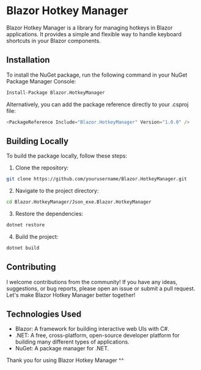 # Blazor Hotkey Manager

Blazor Hotkey Manager is a library for managing hotkeys in Blazor applications. It provides a simple and flexible way to handle keyboard shortcuts in your Blazor components.

## Installation

To install the NuGet package, run the following command in your NuGet Package Manager Console:

```sh
Install-Package Blazor.HotkeyManager
```

Alternatively, you can add the package reference directly to your .csproj file:

```cs
<PackageReference Include="Blazor.HotkeyManager" Version="1.0.0" />
```

## Building Locally

To build the package locally, follow these steps:

1. Clone the repository:

```sh
git clone https://github.com/yourusername/Blazor.HotkeyManager.git
```

2. Navigate to the project directory:

```sh
cd Blazor.HotkeyManager/Json_exe.Blazor.HotkeyManager
```

3. Restore the dependencies:

```sh
dotnet restore
```

4. Build the project:

```sh
dotnet build
```

## Contributing
I welcome contributions from the community! If you have any ideas, suggestions, or bug reports, please open an issue or submit a pull request. Let's make Blazor Hotkey Manager better together!

## Technologies Used
- Blazor: A framework for building interactive web UIs with C#.
- .NET: A free, cross-platform, open-source developer platform for building many different types of applications.
- NuGet: A package manager for .NET.

Thank you for using Blazor Hotkey Manager ^^